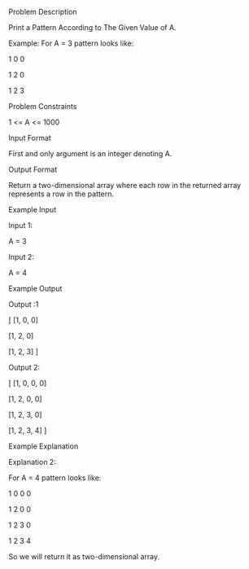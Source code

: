 Problem Description

Print a Pattern According to The Given Value of A.

Example: For A = 3 pattern looks like:

1 0 0

1 2 0

1 2 3



Problem Constraints

1 <= A <= 1000


Input Format

First and only argument is an integer denoting A.



Output Format

Return a two-dimensional array where each row in the returned array represents a row in the pattern.



Example Input

Input 1:

A = 3

Input 2:

A = 4


Example Output

Output :1

[
[1, 0, 0]

[1, 2, 0]

[1, 2, 3]
]

Output 2:

[
[1, 0, 0, 0]

[1, 2, 0, 0]

[1, 2, 3, 0]

[1, 2, 3, 4]
]


Example Explanation

Explanation 2:


For A = 4 pattern looks like:  

1 0 0 0

1 2 0 0

1 2 3 0

1 2 3 4

So we will return it as two-dimensional array.